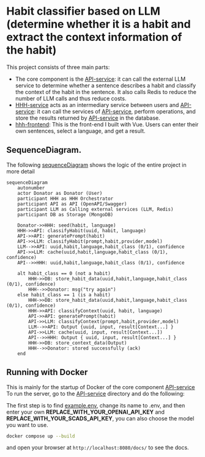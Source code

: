 # Habit classifier based on LLM (determine whether it is a habit and extract the context information of the habit)

This project consists of three main parts:
- The core component is the [API-service](API-service): it can call the external LLM service to determine whether a sentence describes a habit and classify the context of the habit in the sentence. It also calls Redis to reduce the number of LLM calls and thus reduce costs.
- [HHH-service](HHH-service) acts as an intermediary service between users and [API-service](API-service): it can call the services of [API-service](API-service), perform operations, and store the results returned by [API-service](API-service) in the database.
- [hhh-frontend](hhh-frontend): This is the front-end I built with Vue. Users can enter their own sentences, select a language, and get a result.

## SequenceDiagram.
The following [sequenceDiagram](sequenceDiagram) shows the logic of the entire project in more detail

```mermaid
sequenceDiagram
    autonumber
    actor Donator as Donator (User)
    participant HHH as HHH Orchestrator
    participant API as API (OpenAPI/Swagger)
    participant LLM as Calling external services (LLM, Redis)
    participant DB as Storage (MongoDB)

    Donator->>HHH: seed(habit, language)
    HHH->>API: classifyHabit(uuid, habit, language)
    API->>API: generatePrompt(habit)
    API->>LLM: classifyHabit(prompt,habit,provider,model)
    LLM-->>API: uuid,habit,language,habit_class (0/1), confidence
    API->>LLM: cache(uuid,habit,language,habit_class (0/1), confidence)
    API-->>HHH: uuid,habit,language,habit_class (0/1), confidence

    alt habit_class == 0 (not a habit)
        HHH->>DB: store_habit_data(uuid,habit,language,habit_class (0/1), confidence)
        HHH-->>Donator: msg("try again")
    else habit_class == 1 (is a habit)
        HHH->>DB: store_habit_data(uuid,habit,language,habit_class (0/1), confidence)
        HHH->>API: classifyContext(uuid, habit, language)
        API->>API: generatePrompt(habit)
        API->>LLM: classifyContext(prompt,habit,provider,model)
        LLM-->>API: Output {uuid, input, result[Context...] }
        API->>LLM: cache(uuid, input, result[Context...])
        API-->>HHH: Output { uuid, input, result[Context...] }
        HHH->>DB: store_context_data(Output)
        HHH-->>Donator: stored successfully (ack)
    end
```

## Running with Docker
This is mainly for the startup of Docker of the core component [API-service](API-service)
To run the server, go to the [API-service](API-service) directory and do the following:

The first step is to find [example.env](API-service/src/openapi_server/example.env), change its name to .env, and then enter your own __REPLACE_WITH_YOUR_OPENAI_API_KEY__ and __REPLACE_WITH_YOUR_SCADS_API_KEY__, you can also choose the model you want to use.


```bash
docker compose up --build
```

and open your browser at `http://localhost:8080/docs/` to see the docs.


